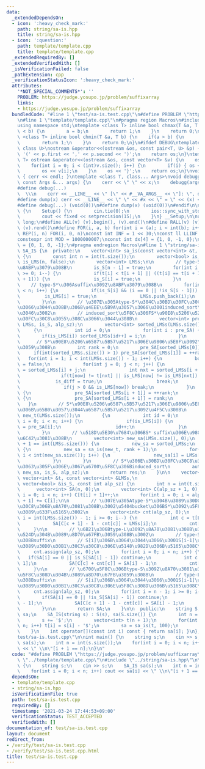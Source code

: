 ```yaml
---
data:
  _extendedDependsOn:
  - icon: ':heavy_check_mark:'
    path: string/sa-is.hpp
    title: string/sa-is.hpp
  - icon: ':question:'
    path: template/template.cpp
    title: template/template.cpp
  _extendedRequiredBy: []
  _extendedVerifiedWith: []
  _isVerificationFailed: false
  _pathExtension: cpp
  _verificationStatusIcon: ':heavy_check_mark:'
  attributes:
    '*NOT_SPECIAL_COMMENTS*': ''
    PROBLEM: https://judge.yosupo.jp/problem/suffixarray
    links:
    - https://judge.yosupo.jp/problem/suffixarray
  bundledCode: "#line 1 \"test/sa-is.test.cpp\"\n#define PROBLEM \"https://judge.yosupo.jp/problem/suffixarray\"\
    \n#line 1 \"template/template.cpp\"\n#pragma region Macros\n#include <bits/stdc++.h>\n\
    using namespace std;\ntemplate <class T> inline bool chmax(T &a, T b) {\n    if(a\
    \ < b) {\n        a = b;\n        return 1;\n    }\n    return 0;\n}\ntemplate\
    \ <class T> inline bool chmin(T &a, T b) {\n    if(a > b) {\n        a = b;\n\
    \        return 1;\n    }\n    return 0;\n}\n#ifdef DEBUG\ntemplate <class T,\
    \ class U>\nostream &operator<<(ostream &os, const pair<T, U> &p) {\n    os <<\
    \ '(' << p.first << ',' << p.second << ')';\n    return os;\n}\ntemplate <class\
    \ T> ostream &operator<<(ostream &os, const vector<T> &v) {\n    os << '{';\n\
    \    for(int i = 0; i < (int)v.size(); i++) {\n        if(i) { os << ','; }\n\
    \        os << v[i];\n    }\n    os << '}';\n    return os;\n}\nvoid debugg()\
    \ { cerr << endl; }\ntemplate <class T, class... Args>\nvoid debugg(const T &x,\
    \ const Args &... args) {\n    cerr << \" \" << x;\n    debugg(args...);\n}\n\
    #define debug(...)                                                           \
    \  \\\n    cerr << __LINE__ << \" [\" << #__VA_ARGS__ << \"]: \", debugg(__VA_ARGS__)\n\
    #define dump(x) cerr << __LINE__ << \" \" << #x << \" = \" << (x) << endl\n#else\n\
    #define debug(...) (void(0))\n#define dump(x) (void(0))\n#endif\n\nstruct Setup\
    \ {\n    Setup() {\n        cin.tie(0);\n        ios::sync_with_stdio(false);\n\
    \        cout << fixed << setprecision(15);\n    }\n} __Setup;\n\nusing ll = long\
    \ long;\n#define ALL(v) (v).begin(), (v).end()\n#define RALL(v) (v).rbegin(),\
    \ (v).rend()\n#define FOR(i, a, b) for(int i = (a); i < int(b); i++)\n#define\
    \ REP(i, n) FOR(i, 0, n)\nconst int INF = 1 << 30;\nconst ll LLINF = 1LL << 60;\n\
    constexpr int MOD = 1000000007;\nconst int dx[4] = {1, 0, -1, 0};\nconst int dy[4]\
    \ = {0, 1, 0, -1};\n#pragma endregion Macros\n#line 1 \"string/sa-is.hpp\"\nclass\
    \ SA_IS {\n  private:\n    vector<int> sa_is(const vector<int> &t, int alp_sz)\
    \ {\n        const int n = int(t.size());\n        vector<bool> is_S(n, false),\
    \ is_LMS(n, false);\n        vector<int> LMSs;\n\n        // type-S\u306Asuffix\u3092\
    \u8ABF\u3079\u308B\n        is_S[n - 1] = true;\n        for(int i = n - 2; i\
    \ >= 0; i--) {\n            if(t[i] < t[i + 1] || ((t[i] == t[i + 1]) && is_S[i\
    \ + 1])) {\n                is_S[i] = true;\n            }\n        }\n\n    \
    \    // type-S*\u306Asuffix\u3092\u8ABF\u3079\u308B\n        for(int i = 0; i\
    \ < n; i++) {\n            if(is_S[i] && (i == 0 || !is_S[i - 1])) {\n       \
    \         is_LMS[i] = true;\n                LMSs.push_back(i);\n            }\n\
    \        }\n\n        // \u307E\u305Atype-S*\u304C\u30BD\u30FC\u30C8\u3055\u308C\
    \u3066\u3044\u308B\u3068\u4EEE\u5B9A\u3057\u3066\u3001induced_sort\u3092\u884C\
    \u3046\u3002\n        // induced_sort\u5F8C\u306FS*\u90E8\u5206\u5217\u306F\u30BD\
    \u30FC\u30C8\u3055\u308C\u3066\u3044\u308B\n        vector<int> pre_SA = induced_sort(t,\
    \ LMSs, is_S, alp_sz);\n        vector<int> sorted_LMSs(LMSs.size(), 0);\n   \
    \     {\n            int id = 0;\n            for(int i : pre_SA) {\n        \
    \        if(is_LMS[i]) sorted_LMSs[id++] = i;\n            }\n        }\n\n  \
    \      // S*\u90E8\u5206\u6587\u5B57\u5217\u306E\u9806\u5E8F\u3092\u6C7A\u5B9A\
    \u3059\u308B\n        int rank = 0;\n        pre_SA[sorted_LMSs[0]] = 0;\n   \
    \     if(int(sorted_LMSs.size()) > 1) pre_SA[sorted_LMSs[1]] = ++rank;\n     \
    \   for(int i = 1; i < int(LMSs.size()) - 1; i++) {\n            bool is_diff\
    \ = false;\n            for(int j = 0; j < n; j++) {\n                int now\
    \ = sorted_LMSs[i] + j;\n                int nxt = sorted_LMSs[i + 1] + j;\n \
    \               if(t[now] != t[nxt] || is_LMS[now] != is_LMS[nxt]) {\n       \
    \             is_diff = true;\n                    break;\n                }\n\
    \                if(j > 0 && is_LMS[now]) break;\n            }\n            if(is_diff)\
    \ {\n                pre_SA[sorted_LMSs[i + 1]] = ++rank;\n            } else\
    \ {\n                pre_SA[sorted_LMSs[i + 1]] = rank;\n            }\n     \
    \   }\n        // S*\u90E8\u5206\u6587\u5B57\u5217\u306E\u9806\u5E8F\u3092\u5143\
    \u306B\u65B0\u3057\u3044\u6587\u5B57\u5217\u3092\u4F5C\u308B\n        vector<int>\
    \ new_t(LMSs.size());\n        {\n            int id = 0;\n            for(int\
    \ i = 0; i < n; i++) {\n                if(is_LMS[i]) {\n                    new_t[id]\
    \ = pre_SA[i];\n                    id++;\n                }\n            }\n\
    \        }\n        // \u518D\u5E30\u7684\u306BS* suffix\u306E\u9806\u5E8F\u3092\
    \u6C42\u3081\u308B\n        vector<int> new_sa(LMSs.size(), 0);\n        if(rank\
    \ + 1 == int(LMSs.size())) {\n            new_sa = sorted_LMSs;\n        } else\
    \ {\n            new_sa = sa_is(new_t, rank + 1);\n            for(int i = 0;\
    \ i < int(new_sa.size()); i++) {\n                new_sa[i] = LMSs[new_sa[i]];\n\
    \            }\n        }\n        // S*\u306E\u30BD\u30FC\u30C8\u304C\u7D42\u308F\
    \u3063\u305F\u306E\u3067\u6700\u5F8C\u306Binduced_sort\n        auto res = induced_sort(t,\
    \ new_sa, is_S, alp_sz);\n        return res;\n    }\n\n    vector<int> induced_sort(const\
    \ vector<int> &t, const vector<int> &LMSs,\n                             const\
    \ vector<bool> &is_S, const int alp_sz) {\n        int n = int(t.size());\n  \
    \      vector<int> SA(n, 0);\n        vector<int> C(alp_sz + 1, 0);\n        for(int\
    \ i = 0; i < n; i++) C[t[i] + 1]++;\n        for(int i = 0; i < alp_sz; i++) C[i\
    \ + 1] += C[i];\n\n        // \u307E\u305Atype-S*\u304B\u3089\u30D0\u30B1\u30C3\
    \u30C8\u306B\u8A70\u3081\u308B\u3002\u5404bucket\u306BS*\u3092\u5F8C\u308D\u304B\
    \u3089\u633F\u5165\u3002\n        vector<int> cnt(alp_sz, 0);\n        for(int\
    \ i = int(LMSs.size()) - 1; i >= 0; i--) {\n            int c = t[LMSs[i]];\n\
    \            SA[C[c + 1] - 1 - cnt[c]] = LMSs[i];\n            cnt[c]++;\n   \
    \     }\n\n        // \u6B21\u306Btype-L\u3092\u8A70\u3081\u308B\u3002SA\u3092\
    \u524D\u304B\u3089\u8D70\u67FB\u3059\u308B\u3002\n        // type-S*\u3067\u3042\
    \u308Bsuffix\n        // S[i]\u306B\u3064\u3044\u3066\u3001S[i-1]\u304Ctype-L\u306A\
    \u3089\u30D0\u30B1\u30C3\u30C8\u306E\u5148\u982D\u306B\u5165\u308C\u308B\n   \
    \     cnt.assign(alp_sz, 0);\n        for(int i = 0; i < n; i++) {\n         \
    \   if(SA[i] == 0 || is_S[SA[i] - 1]) continue;\n            int c = t[SA[i] -\
    \ 1];\n            SA[C[c] + cnt[c]] = SA[i] - 1;\n            cnt[c]++;\n   \
    \     }\n\n        // \u6700\u5F8C\u306Btype-S\u3092\u8A70\u3081\u308B\u3002SA\u3092\
    \u5F8C\u308D\u304B\u3089\u8D70\u67FB\u3059\u308B\n        // type-L\u3067\u3042\
    \u308Bsuffix\n        // S[i]\u306B\u3064\u3044\u3066\u3001S[i-1]\u304Ctype-S\u306A\
    \u3089\u30D0\u30B1\u30C3\u30C8\u306E\u5F8C\u308D\u306B\u5165\u308C\u308B\n   \
    \     cnt.assign(alp_sz, 0);\n        for(int i = n - 1; i >= 0; i--) {\n    \
    \        if(SA[i] == 0 || !is_S[SA[i] - 1]) continue;\n            int c = t[SA[i]\
    \ - 1];\n            SA[C[c + 1] - 1 - cnt[c]] = SA[i] - 1;\n            cnt[c]++;\n\
    \        }\n\n        return SA;\n    }\n\n  public:\n    string S;\n    vector<int>\
    \ sa;\n    SA_IS(string s) : S(s), sa(S.size()) {\n        int n = int(s.size());\n\
    \        s += '$';\n        vector<int> t(n + 1);\n        for(int i = 0; i <\
    \ n; i++) t[i] = s[i] - '$';\n        sa = sa_is(t, 100);\n        sa.erase(sa.begin());\n\
    \    }\n    int operator[](const int i) const { return sa[i]; }\n};\n#line 4 \"\
    test/sa-is.test.cpp\"\n\nint main() {\n    string s;\n    cin >> s;\n    SA_IS\
    \ sa(s);\n    int n = int(s.size());\n    for(int i = 0; i < n; i++) cout << sa[i]\
    \ << \" \\n\"[i + 1 == n];\n}\n"
  code: "#define PROBLEM \"https://judge.yosupo.jp/problem/suffixarray\"\n#include\
    \ \"../template/template.cpp\"\n#include \"../string/sa-is.hpp\"\n\nint main()\
    \ {\n    string s;\n    cin >> s;\n    SA_IS sa(s);\n    int n = int(s.size());\n\
    \    for(int i = 0; i < n; i++) cout << sa[i] << \" \\n\"[i + 1 == n];\n}"
  dependsOn:
  - template/template.cpp
  - string/sa-is.hpp
  isVerificationFile: true
  path: test/sa-is.test.cpp
  requiredBy: []
  timestamp: '2021-03-24 17:44:53+09:00'
  verificationStatus: TEST_ACCEPTED
  verifiedWith: []
documentation_of: test/sa-is.test.cpp
layout: document
redirect_from:
- /verify/test/sa-is.test.cpp
- /verify/test/sa-is.test.cpp.html
title: test/sa-is.test.cpp
---
```

